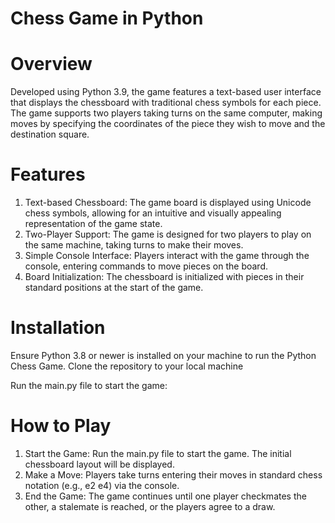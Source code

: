 # Chess Game in Python

# Overview

Developed using Python 3.9, the game features a text-based user interface that displays the chessboard with traditional chess symbols for each piece. The game supports two players taking turns on the same computer, making moves by specifying the coordinates of the piece they wish to move and the destination square. 
 
# Features

1. Text-based Chessboard: The game board is displayed using Unicode chess symbols, allowing for an intuitive and visually appealing representation of the game state.
2. Two-Player Support: The game is designed for two players to play on the same machine, taking turns to make their moves.
3. Simple Console Interface: Players interact with the game through the console, entering commands to move pieces on the board.
4. Board Initialization: The chessboard is initialized with pieces in their standard positions at the start of the game.

# Installation

Ensure Python 3.8 or newer is installed on your machine to run the Python Chess Game.
Clone the repository to your local machine

 Run the main.py file to start the game:
 
 # How to Play

1. Start the Game: Run the main.py file to start the game. The initial chessboard layout will be displayed.
2. Make a Move: Players take turns entering their moves in standard chess notation (e.g., e2 e4) via the console.
3. End the Game: The game continues until one player checkmates the other, a stalemate is reached, or the players agree to a draw.

